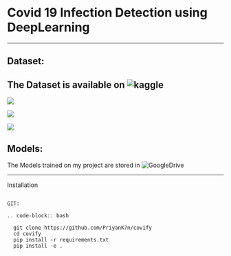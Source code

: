 # Covid 19 Infection Detection using DeepLearning
-----
## Dataset:
The Dataset is available on ![kaggle](https://www.kaggle.com/plameneduardo/sarscov2-ctscan-dataset)
-----
![](https://github.com/PriyanK7n/covify/blob/main/images/Screenshot%202021-03-03%20at%2012.50.52%20AM.png)

![](https://github.com/PriyanK7n/covify/blob/main/images/Screenshot%202021-03-03%20at%2012.43.31%20AM.png)

![](https://github.com/PriyanK7n/covify/blob/main/images/Screenshot%202021-03-03%20at%2012.43.41%20AM.png)

## Models:
The Models trained on my project are stored in ![GoogleDrive](https://drive.google.com/file/d/1xSrqIVVmEqA8OMP3IfvhemIv6tHLO0mQ/view?usp=sharing)

----
Installation
~~~~~~~~~~~~

GIT:

.. code-block:: bash

  git clone https://github.com/PriyanK7n/covify
  cd covify
  pip install -r requirements.txt
  pip install -e .



